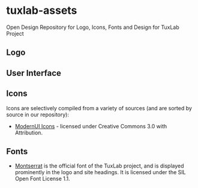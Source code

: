 # tuxlab-assets
Open Design Repository for Logo, Icons, Fonts and Design for TuxLab Project

## Logo


## User Interface

## Icons
Icons are selectively compiled from a variety of sources (and are sorted by source in our repository):

* [ModernUI Icons](https://github.com/Templarian/WindowsIcons) - licensed under Creative Commons 3.0 with Attribution.

## Fonts

* [Montserrat](https://www.fontsquirrel.com/fonts/montserrat) is the official font of the TuxLab project, and is displayed prominently in the logo and site headings.  It is licensed under the SIL Open Font License 1.1.
